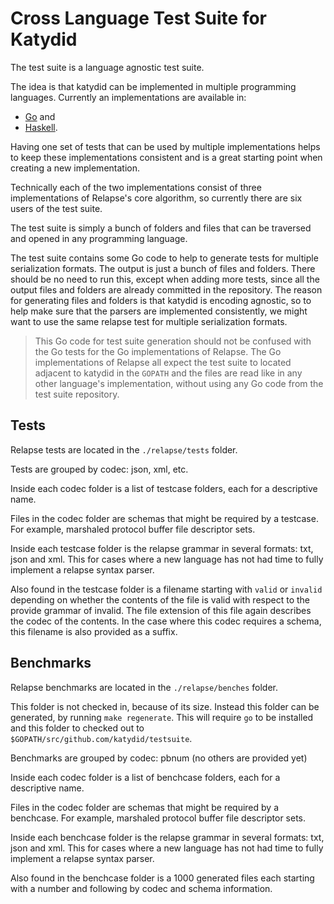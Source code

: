 # Cross Language Test Suite for Katydid

The test suite is a language agnostic test suite.

The idea is that katydid can be implemented in multiple programming languages. 
Currently an implementations are available in:

  - [Go](https://github.com/katydid/katydid) and 
  - [Haskell](https://github.com/katydid/katydid-haskell).

Having one set of tests that can be used by multiple implementations helps to keep these implementations consistent
and is a great starting point when creating a new implementation.

Technically each of the two implementations consist of three implementations of Relapse's core algorithm, 
so currently there are six users of the test suite.

The test suite is simply a bunch of folders and files that can be traversed and opened in any programming language.

The test suite contains some Go code to help to generate tests for multiple serialization formats. 
The output is just a bunch of files and folders.
There should be no need to run this, except when adding more tests, 
since all the output files and folders are already committed in the repository.
The reason for generating files and folders is that katydid is encoding agnostic, 
so to help make sure that the parsers are implemented consistently, 
we might want to use the same relapse test for multiple serialization formats.

> This Go code for test suite generation should not be confused with the Go tests for the Go implementations of Relapse.
The Go implementations of Relapse all expect the test suite to located adjacent to katydid in the `GOPATH` and the files are read like in any other language's implementation, without using any Go code from the test suite repository.

## Tests

Relapse tests are located in the `./relapse/tests` folder.

Tests are grouped by codec: json, xml, etc.

Inside each codec folder is a list of testcase folders, each for a descriptive name.

Files in the codec folder are schemas that might be required by a testcase.
For example, marshaled protocol buffer file descriptor sets.

Inside each testcase folder is the relapse grammar in several formats: txt, json and xml.
This for cases where a new language has not had time to fully implement a relapse syntax parser.

Also found in the testcase folder is a filename starting with `valid` or `invalid` depending on whether the contents of the file is valid with respect to the provide grammar of invalid.
The file extension of this file again describes the codec of the contents.
In the case where this codec requires a schema, this filename is also provided as a suffix.

## Benchmarks

Relapse benchmarks are located in the `./relapse/benches` folder.

This folder is not checked in, because of its size.
Instead this folder can be generated, by running `make regenerate`.
This will require `go` to be installed and this folder to checked out to 
`$GOPATH/src/github.com/katydid/testsuite`.

Benchmarks are grouped by codec: pbnum (no others are provided yet)

Inside each codec folder is a list of benchcase folders, each for a descriptive name.

Files in the codec folder are schemas that might be required by a benchcase.
For example, marshaled protocol buffer file descriptor sets.

Inside each benchcase folder is the relapse grammar in several formats: txt, json and xml.
This for cases where a new language has not had time to fully implement a relapse syntax parser.

Also found in the benchcase folder is a 1000 generated files each starting with a number and following by codec and schema information.
